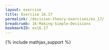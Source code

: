 ```yaml
---
layout: exercise
title: Exercise 16.17
permalink: /decision-theory-exercises/ex_17/
breadcrumb: 16-Making-Simple-Decisions
bookmarkID: ex16.17
---
```


{% include mathjax_support %}
